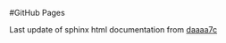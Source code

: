 #GitHub Pages

Last update of sphinx html documentation from [daaaa7c](https://github.com/PufferBlow/pypufferblow/tree/daaaa7cce1e36de4df2dc9e746b79d0f051f52b6)
